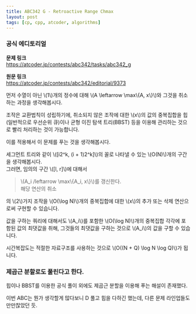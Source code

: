 ```yaml
---
title: ABC342 G - Retroactive Range Chmax
layout: post
tags: [cp, cpp, atcoder, algorithms]
---
```

### 공식 에디토리얼

**문제 링크**  
<https://atcoder.jp/contests/abc342/tasks/abc342_g>

**원문 링크**  
<https://atcoder.jp/contests/abc342/editorial/9373>

먼저 수열이 아닌 \\(1\\)개의 정수에 대해 \\(A \leftarrow \max\\{A, x\\}\\)와 그것을 취소하는 과정을 생각해봅시다.

조작은 교환법칙이 성립하기에, 취소되지 않은 조작에 대한 \\(x\\)의 값의 중복집합을 힙(일반적으로 우선순위 큐)이나 균형 이진 탐색 트리(BBST) 등을 이용해 관리하는 것으로 빨리 처리하는 것이 가능합니다.

이를 적용해서 이 문제를 푸는 것을 생각해봅시다.

세그먼트 트리와 같이 \\([i2^k, (i + 1)2^k]\\)의 꼴로 나타낼 수 있는 \\(O(N)\\)개의 구간을 생각해봅시다.  
그러면, 임의의 구간 \\([l, r]\\)에 대해서

> \\(A_i /leftarrow \max\\{A_i, x\\}\\)를 갱신한다.  
> 해당 연산의 취소

의 \\(2\\)가지 조작을 \\(O(\log N)\\)개의 중복집합에 대한 \\(x\\)의 추가 또는 삭제 연산으로써 구현할 수 있습니다.

값을 구하는 쿼리에 대해서도 \\(A_i\\)를 포함한 \\(O(\log N)\\)개의 중복집합 각각에 포함된 값의 최댓값을 취해, 그것들의 최댓값을 구하는 것으로 \\(A_i\\)의 값을 구할 수 있습니다.

시간복잡도는 적절한 자료구조를 사용하는 것으로 \\(O((N + Q) \log N \log Q)\\)가 됩니다.

### 제곱근 분할로도 풀린다고 한다.

힙이나 BBST를 이용한 공식 풀이 외에도 제곱근 분할을 이용해 푸는 해설이 존재했다.

이번 ABC는 뭔가 생각할게 많다보니 D 풀고 힘을 다하긴 했는데, 다른 문제 라인업들도 만만찮았던 듯.